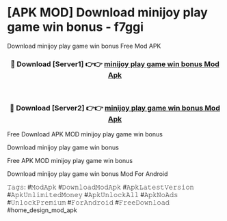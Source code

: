 # [APK MOD] Download  minijoy play game win bonus - f7ggi
Download minijoy play game win bonus Free Mod APK

<div align="center">
<h3>🔴 Download [Server1] 👉👉 <a href="https://apk-comot.site?title=minijoy_play_game_win_bonus">minijoy play game win bonus Mod Apk</a></h3><br>

<h3>🔴 Download [Server2] 👉👉 <a href="https://apk-comot.site?title=minijoy_play_game_win_bonus">minijoy play game win bonus Mod Apk</a></h3>
</div>


Free Download APK MOD minijoy play game win bonus

Download minijoy play game win bonus 

Free APK MOD minijoy play game win bonus 

Download minijoy play game win bonus Mod For Android

𝚃𝚊𝚐𝚜: #𝙼𝚘𝚍𝙰𝚙𝚔 #𝙳𝚘𝚠𝚗𝚕𝚘𝚊𝚍𝙼𝚘𝚍𝙰𝚙𝚔 #𝙰𝚙𝚔𝙻𝚊𝚝𝚎𝚜𝚝𝚅𝚎𝚛𝚜𝚒𝚘𝚗 #𝙰𝚙𝚔𝚄𝚗𝚕𝚒𝚖𝚒𝚝𝚎𝚍𝙼𝚘𝚗𝚎𝚢 #𝙰𝚙𝚔𝚄𝚗𝚕𝚘𝚌𝚔𝙰𝚕𝚕 #𝙰𝚙𝚔𝙽𝚘𝙰𝚍𝚜 #𝚄𝚗𝚕𝚘𝚌𝚔𝙿𝚛𝚎𝚖𝚒𝚞𝚖 #𝙵𝚘𝚛𝙰𝚗𝚍𝚛𝚘𝚒𝚍 #𝙵𝚛𝚎𝚎𝙳𝚘𝚠𝚗𝚕𝚘𝚊𝚍 #home_design_mod_apk